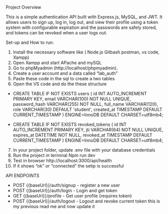 Project Overview 

This is a simple authentication API built with Express.js, MySQL, and JWT. It allows users to sign up, 
log in, log out, and view their profile using a token system with configurable expiration and the passwords are safely stored, 
and tokens can be revoked when a user logs out. 

Set-up and How to run:
1. Install the necessary software like ( Node.js Gitbash postman, vs code, Xampp) 
2. Open Xampp and start APache and mySQL 
3. Go to phpMyadmin (http://localhost/phpmyadmin). 
4. Create a user account and a data called “lab_auth”
5. Paste these code in the sql to create a two tables
6. Open the VS code and do the these structure 
 - CREATE TABLE IF NOT EXISTS users ( id INT AUTO_INCREMENT PRIMARY KEY, email VARCHAR(100) NOT NULL UNIQUE,
   password_hash VARCHAR(255) NOT NULL, full_name VARCHAR(120), role VARCHAR(30) DEFAULT 'student',
   created_at TIMESTAMP DEFAULT CURRENT_TIMESTAMP ) ENGINE=InnoDB DEFAULT CHARSET=utf8mb4;
   
- CREATE TABLE IF NOT EXISTS revoked_tokens ( id INT AUTO_INCREMENT PRIMARY KEY, jti VARCHAR(64) NOT NULL UNIQUE,
 expires_at DATETIME NOT NULL, revoked_at TIMESTAMP DEFAULT CURRENT_TIMESTAMP ) ENGINE=InnoDB DEFAULT CHARSET=utf8mb4;

7. In your project folder, update .env file with your database credentials
8. Run the project in terminal Npm run dev
9. Test in browser http://localhost:3000/api/health
10. If it shows “ok” or “connected” the setip is successful 


API ENDPOINTS 
- POST {{baseUrl}}/auth/signup - register a new user 
- POST {{baseUrl}}/auth/login - Login and get token
- GET {{baseUrl}}/profile - Get user profile (requires token) 
- POST {{baseUrl}}/auth/logout - Logout and revoke current token this is my previous read me and now update it 









